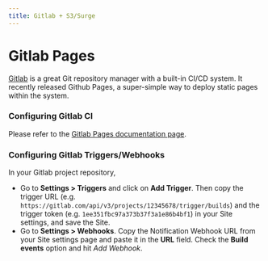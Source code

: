 ```yaml
---
title: Gitlab + S3/Surge
---
```


# Gitlab Pages

[Gitlab](https://gitlab.com) is a great Git repository manager with a built-in CI/CD system. It recently released Github Pages, a super-simple way to deploy static pages within the system.

### Configuring Gitlab CI

Please refer to the [Gitlab Pages documentation page](https://pages.gitlab.io/).

### Configuring Gitlab Triggers/Webhooks

In your Gitlab project repository, 

* Go to **Settings > Triggers** and click on **Add Trigger**. Then copy the trigger URL (e.g. `https://gitlab.com/api/v3/projects/12345678/trigger/builds`) and the trigger token (e.g. `1ee351fbc97a373b37f3a1e86b4bf1`) in your Site settings, and save the Site.
* Go to **Settings > Webhooks**. Copy the Notification Webhook URL from your Site settings page and paste it in the **URL** field. Check the **Build events** option and hit *Add Webhook*.

